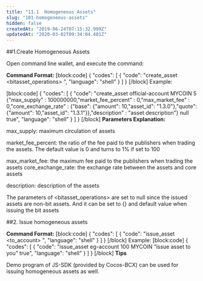```yaml
---
title: "11.1  Homogeneous Assets"
slug: "101-homogeneous-assets"
hidden: false
createdAt: "2019-06-24T07:15:32.999Z"
updatedAt: "2020-03-02T09:34:04.401Z"
---
```

##1.Create Homogeneous Assets

Open command line wallet, and execute the command:

**Command Format:** 
[block:code]
{
  "codes": [
    {
      "code": "create_asset <issuer> <symbol> <precision> <common> <bitasset_operations> <broadcast>",
      "language": "shell"
    }
  ]
}
[/block]
Example:

[block:code]
{
  "codes": [
    {
      "code": "create_asset official-account MYCOIN 5 {\"max_supply\" : 100000000,\"market_fee_percent\" : 0,\"max_market_fee\" : 0,\"core_exchange_rate\" : {\"base\": {\"amount\": 10,\"asset_id\": \"1.3.0\"},\"quote\": {\"amount\": 10,\"asset_id\": \"1.3.1\"}},\"description\" : \"asset description\"} null true",
      "language": "shell"
    }
  ]
}
[/block]
**Parameters Explanation:**
 
max_supply: maximum circulation of assets

market_fee_percent: the ratio of the fee paid to the publishers when trading the assets. The default value is 0 and turns to 1% if set to 100

max_market_fee: the maximum fee paid to the publishers when trading the assets
core_exchange_rate: the exchange rate between the assets and core assets 

description: description of the assets

The parameters of <bitasset_operations> are set to null since the issued assets are non-bit assets. And it can be set to {} and default value when issuing the bit assets


##2. Issue homogeneous assets

**Command Format:** 
[block:code]
{
  "codes": [
    {
      "code": "issue_asset <to_account> <amount> <symbol> <memo> <broadcast>",
      "language": "shell"
    }
  ]
}
[/block]
 Example:
[block:code]
{
  "codes": [
    {
      "code": "issue_asset eg-account 100 MYCOIN “issue asset to you” true",
      "language": "shell"
    }
  ]
}
[/block]
**Tips**

Demo program of JS-SDK (provided by Cocos-BCX) can be used for issuing homogeneous assets as well.
